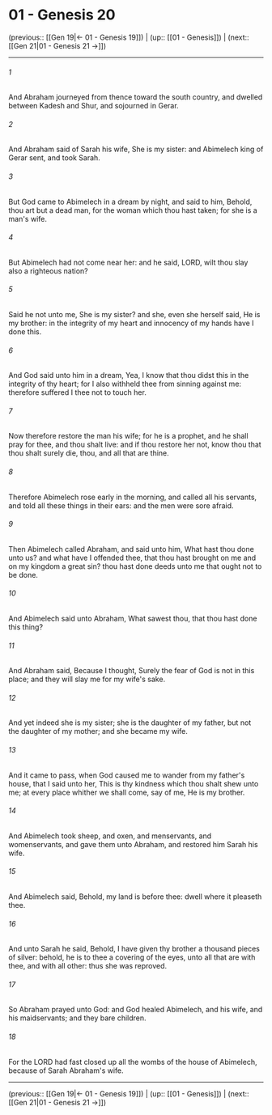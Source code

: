 # 01 - Genesis 20

(previous:: [[Gen 19|← 01 - Genesis 19]]) | (up:: [[01 - Genesis]]) | (next:: [[Gen 21|01 - Genesis 21 →]])

***


###### 1 
And Abraham journeyed from thence toward the south country, and dwelled between Kadesh and Shur, and sojourned in Gerar. 

###### 2 
And Abraham said of Sarah his wife, She is my sister: and Abimelech king of Gerar sent, and took Sarah. 

###### 3 
But God came to Abimelech in a dream by night, and said to him, Behold, thou art but a dead man, for the woman which thou hast taken; for she is a man's wife. 

###### 4 
But Abimelech had not come near her: and he said, LORD, wilt thou slay also a righteous nation? 

###### 5 
Said he not unto me, She is my sister? and she, even she herself said, He is my brother: in the integrity of my heart and innocency of my hands have I done this. 

###### 6 
And God said unto him in a dream, Yea, I know that thou didst this in the integrity of thy heart; for I also withheld thee from sinning against me: therefore suffered I thee not to touch her. 

###### 7 
Now therefore restore the man his wife; for he is a prophet, and he shall pray for thee, and thou shalt live: and if thou restore her not, know thou that thou shalt surely die, thou, and all that are thine. 

###### 8 
Therefore Abimelech rose early in the morning, and called all his servants, and told all these things in their ears: and the men were sore afraid. 

###### 9 
Then Abimelech called Abraham, and said unto him, What hast thou done unto us? and what have I offended thee, that thou hast brought on me and on my kingdom a great sin? thou hast done deeds unto me that ought not to be done. 

###### 10 
And Abimelech said unto Abraham, What sawest thou, that thou hast done this thing? 

###### 11 
And Abraham said, Because I thought, Surely the fear of God is not in this place; and they will slay me for my wife's sake. 

###### 12 
And yet indeed she is my sister; she is the daughter of my father, but not the daughter of my mother; and she became my wife. 

###### 13 
And it came to pass, when God caused me to wander from my father's house, that I said unto her, This is thy kindness which thou shalt shew unto me; at every place whither we shall come, say of me, He is my brother. 

###### 14 
And Abimelech took sheep, and oxen, and menservants, and womenservants, and gave them unto Abraham, and restored him Sarah his wife. 

###### 15 
And Abimelech said, Behold, my land is before thee: dwell where it pleaseth thee. 

###### 16 
And unto Sarah he said, Behold, I have given thy brother a thousand pieces of silver: behold, he is to thee a covering of the eyes, unto all that are with thee, and with all other: thus she was reproved. 

###### 17 
So Abraham prayed unto God: and God healed Abimelech, and his wife, and his maidservants; and they bare children. 

###### 18 
For the LORD had fast closed up all the wombs of the house of Abimelech, because of Sarah Abraham's wife.

***

(previous:: [[Gen 19|← 01 - Genesis 19]]) | (up:: [[01 - Genesis]]) | (next:: [[Gen 21|01 - Genesis 21 →]])
